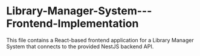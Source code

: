 # Library-Manager-System---Frontend-Implementation
This file contains a React-based frontend application for a Library Manager System that connects to the provided NestJS backend API.
